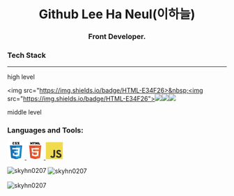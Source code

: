 
<h1 align="center">Github Lee Ha Neul(이하늘)</h1>
<h3 align="center">Front Developer.</h3>


<h3 align="left">Tech Stack</h3>
<hr>
<p align="left">high level</p>
<span>
  
<img src="https://img.shields.io/badge/HTML-E34F26>&nbsp;<img src="https://img.shields.io/badge/HTML-E34F26"><img src="https://img.shields.io/badge/HTML-E34F26"><img src="https://img.shields.io/badge/HTML-E34F26"><img src="https://img.shields.io/badge/HTML-E34F26">
<p align="left">middle level</p>
</span>



<h3 align="left">Languages and Tools:</h3>
<p align="left"> <a href="https://www.w3schools.com/css/" target="_blank" rel="noreferrer"> <img src="https://raw.githubusercontent.com/devicons/devicon/master/icons/css3/css3-original-wordmark.svg" alt="css3" width="40" height="40"/> </a> <a href="https://www.w3.org/html/" target="_blank" rel="noreferrer"> <img src="https://raw.githubusercontent.com/devicons/devicon/master/icons/html5/html5-original-wordmark.svg" alt="html5" width="40" height="40"/> </a> <a href="https://developer.mozilla.org/en-US/docs/Web/JavaScript" target="_blank" rel="noreferrer"> <img src="https://raw.githubusercontent.com/devicons/devicon/master/icons/javascript/javascript-original.svg" alt="javascript" width="40" height="40"/> </a> </p>

<p><img align="left" src="https://github-readme-stats.vercel.app/api/top-langs?username=skyhn0207&show_icons=true&locale=en&layout=compact" alt="skyhn0207" /></p>

<p>&nbsp;<img align="center" src="https://github-readme-stats.vercel.app/api?username=skyhn0207&show_icons=true&locale=en" alt="skyhn0207" /></p>

<p><img align="center" src="https://github-readme-streak-stats.herokuapp.com/?user=skyhn0207&" alt="skyhn0207" /></p>
